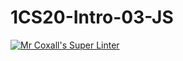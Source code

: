 # 1CS20-Intro-03-JS
[![Mr Coxall's Super Linter](https://github.com/Liya-Getachew/1CS20-Intro-03-JS/workflows/Mr%20Coxall's%20Super%20Linter/badge.svg)](https://github.com/Liya-Getachew/1CS20-Intro-03-JS/actions/)
